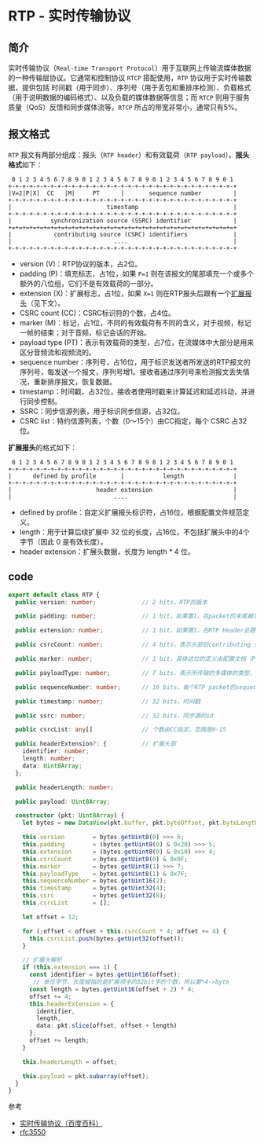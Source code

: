 # RTP - 实时传输协议

## 简介
实时传输协议（`Real-time Transport Protocol`）用于互联网上传输流媒体数据的一种传输层协议。它通常和控制协议 `RTCP` 搭配使用，`RTP` 协议用于实时传输数据，提供包括 时间戳（用于同步）、序列号（用于丢包和重排序检测）、负载格式（用于说明数据的编码格式）、以及负载的媒体数据等信息；而 `RTCP` 则用于服务质量（QoS）反馈和同步媒体流等，`RTCP` 所占的带宽非常小，通常只有5%。

## 报文格式
`RTP` 报文有两部分组成：报头（`RTP header`）和有效载荷（`RTP payload`）。**报头格式**如下：

```
 0 1 2 3 4 5 6 7 8 9 0 1 2 3 4 5 6 7 8 9 0 1 2 3 4 5 6 7 8 9 0 1
+-+-+-+-+-+-+-+-+-+-+-+-+-+-+-+-+-+-+-+-+-+-+-+-+-+-+-+-+-+-+-+-+
|V=2|P|X|  CC   |M|     PT      |       sequence number         |
+-+-+-+-+-+-+-+-+-+-+-+-+-+-+-+-+-+-+-+-+-+-+-+-+-+-+-+-+-+-+-+-+
|                           timestamp                           |
+-+-+-+-+-+-+-+-+-+-+-+-+-+-+-+-+-+-+-+-+-+-+-+-+-+-+-+-+-+-+-+-+
|           synchronization source (SSRC) identifier            |
+=+=+=+=+=+=+=+=+=+=+=+=+=+=+=+=+=+=+=+=+=+=+=+=+=+=+=+=+=+=+=+=+
|            contributing source (CSRC) identifiers             |
|                             ....                              |
+-+-+-+-+-+-+-+-+-+-+-+-+-+-+-+-+-+-+-+-+-+-+-+-+-+-+-+-+-+-+-+-+
```

- version (V)：RTP协议的版本，占2位。
- padding (P)：填充标志，占1位，如果 `P=1` 则在该报文的尾部填充一个或多个额外的八位组，它们不是有效载荷的一部分。
- extension (X)：扩展标志，占1位，如果 `X=1` 则在RTP报头后跟有一个[扩展报头](https://datatracker.ietf.org/doc/html/rfc3550#section-5.3.1)（见下文）。
- CSRC count (CC)：CSRC标识符的个数，占4位。
- marker (M)：标记，占1位，不同的有效载荷有不同的含义，对于视频，标记一帧的结束；对于音频，标记会话的开始。
- payload type (PT)：表示有效载荷的类型，占7位，在流媒体中大部分是用来区分音频流和视频流的。
- sequence number：序列号，占16位，用于标识发送者所发送的RTP报文的序列号，每发送一个报文，序列号增1。接收者通过序列号来检测报文丢失情况，重新排序报文，恢复数据。
- timestamp：时间戳，占32位，接收者使用时戳来计算延迟和延迟抖动，并进行同步控制。
- SSRC：同步信源列表，用于标识同步信源，占32位。
- CSRC list：特约信源列表，个数（0～15个）由CC指定，每个 CSRC 占32位。

**扩展报头**的格式如下：
```
 0 1 2 3 4 5 6 7 8 9 0 1 2 3 4 5 6 7 8 9 0 1 2 3 4 5 6 7 8 9 0 1
+-+-+-+-+-+-+-+-+-+-+-+-+-+-+-+-+-+-+-+-+-+-+-+-+-+-+-+-+-+-+-+-+
|      defined by profile       |           length              |
+-+-+-+-+-+-+-+-+-+-+-+-+-+-+-+-+-+-+-+-+-+-+-+-+-+-+-+-+-+-+-+-+
|                        header extension                       |
|                             ....                              |
```

- defined by profile：自定义扩展报头标识符，占16位，根据配置文件规范定义。
- length：用于计算后续扩展中 32 位的长度，占16位，不包括扩展头中的4个字节（因此 0 是有效长度）。
- header extension：扩展头数据，长度为 length *  4 位。

## code
```typescript
export default class RTP {
  public version: number;             // 2 bits，RTP的版本

  public padding: number;             // 1 bit，如果置1，在packet的末尾被填充，填充有时是方便一些针对固定长度的算法的封装

  public extension: number;           // 1 bit，如果置1，在RTP Header会跟着一个扩展头部（header extension）

  public csrcCount: number;           // 4 bits，表示头部后contributing sources的个数

  public marker: number;              // 1 bit，具体这位的定义由配置文档（Profile）来承担，不同的有效载荷有不同的含义，一般而言，对于视频，标记一帧的结束；对于音频，标记会话的开始。

  public payloadType: number;         // 7 bits，表示所传输的多媒体的类型，如GSM音频、JPEM图像等,在流媒体中大部分是用来区分音频流和视频流的，这样便于客户端进行解析。

  public sequenceNumber: number;      // 16 bits，每个RTP packet的sequence number会自动加一，以便接收端检测丢包情况。音频包和视频包的sequence是分别记数的。

  public timestamp: number;           // 32 bits，时间戳

  public ssrc: number;                // 32 bits，同步源的id

  public csrcList: any[]              // 个数由CC指定，范围是0-15

  public headerExtension?: {          // 扩展头部
    identifier: number;
    length: number;
    data: Uint8Array;
  };

  public headerLength: number;

  public payload: Uint8Array;

  constructor (pkt: Uint8Array) {
    let bytes = new DataView(pkt.buffer, pkt.byteOffset, pkt.byteLength);

    this.version        = bytes.getUint8(0) >>> 6;
    this.padding        = (bytes.getUint8(0) & 0x20) >>> 5;
    this.extension      = (bytes.getUint8(0) & 0x10) >>> 4;
    this.csrcCount      = bytes.getUint8(0) & 0x0F;
    this.marker         = bytes.getUint8(1) >>> 7;
    this.payloadType    = bytes.getUint8(1) & 0x7F;
    this.sequenceNumber = bytes.getUint16(2);
    this.timestamp      = bytes.getUint32(4);
    this.ssrc           = bytes.getUint32(8);
    this.csrcList       = [];

    let offset = 12;

    for (;offset < offset + this.csrcCount * 4; offset += 4) {
      this.csrcList.push(bytes.getUint32(offset));
    }

    // 扩展头解析
    if (this.extension === 1) {
      const identifier = bytes.getUint16(offset);
       // 单位字节，长度域指的是扩展项中的32bit字的个数，所以要*4->byte
      const length = bytes.getUint16(offset + 2) * 4;
      offset += 4;
      this.headerExtension = {
        identifier,
        length,
        data: pkt.slice(offset, offset + length)
      };
      offset += length;
    }

    this.headerLength = offset;

    this.payload = pkt.subarray(offset);
  }
}
```

参考
- [实时传输协议（百度百科）](https://baike.baidu.com/item/%E5%AE%9E%E6%97%B6%E4%BC%A0%E8%BE%93%E5%8D%8F%E8%AE%AE)
- [rfc3550](https://datatracker.ietf.org/doc/html/rfc3550)